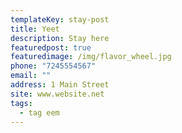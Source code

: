 ```yaml
---
templateKey: stay-post
title: Yeet
description: Stay here
featuredpost: true
featuredimage: /img/flavor_wheel.jpg
phone: "7245554567"
email: ""
address: 1 Main Street
site: www.website.net
tags:
  - tag eem
---
```

